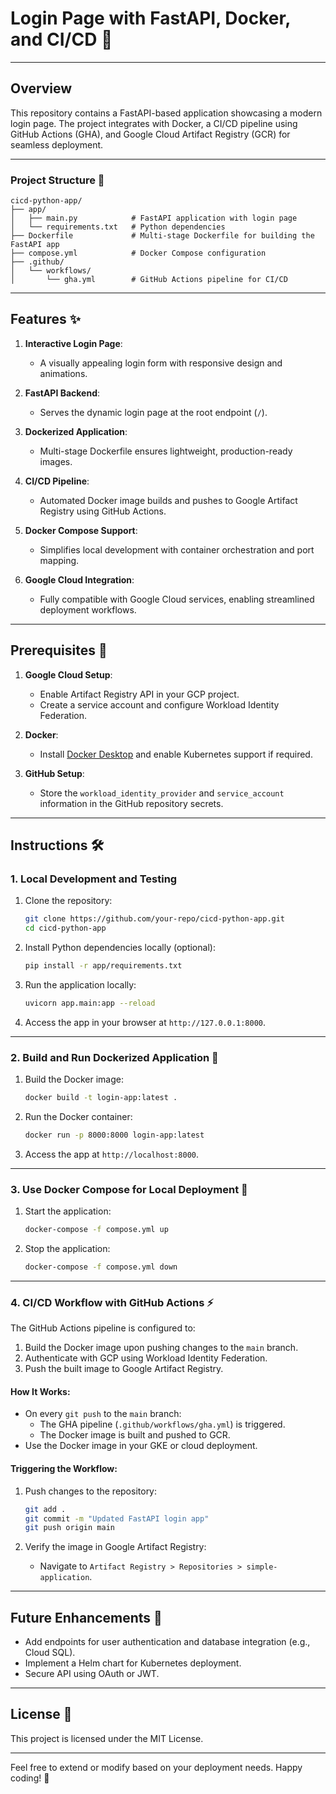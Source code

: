 
# Login Page with FastAPI, Docker, and CI/CD 🚀

---

## Overview

This repository contains a FastAPI-based application showcasing a modern login page. The project integrates with Docker, a CI/CD pipeline using GitHub Actions (GHA), and Google Cloud Artifact Registry (GCR) for seamless deployment.

---

### Project Structure 📁

```
cicd-python-app/
├── app/
│   ├── main.py            # FastAPI application with login page
│   └── requirements.txt   # Python dependencies
├── Dockerfile             # Multi-stage Dockerfile for building the FastAPI app
├── compose.yml            # Docker Compose configuration
├── .github/
│   └── workflows/
│       └── gha.yml        # GitHub Actions pipeline for CI/CD
```

---

## Features ✨

1. **Interactive Login Page**:  
   - A visually appealing login form with responsive design and animations.

2. **FastAPI Backend**:  
   - Serves the dynamic login page at the root endpoint (`/`).

3. **Dockerized Application**:  
   - Multi-stage Dockerfile ensures lightweight, production-ready images.

4. **CI/CD Pipeline**:  
   - Automated Docker image builds and pushes to Google Artifact Registry using GitHub Actions.

5. **Docker Compose Support**:  
   - Simplifies local development with container orchestration and port mapping.

6. **Google Cloud Integration**:  
   - Fully compatible with Google Cloud services, enabling streamlined deployment workflows.

---

## Prerequisites 🔧

1. **Google Cloud Setup**:
   - Enable Artifact Registry API in your GCP project.
   - Create a service account and configure Workload Identity Federation.

2. **Docker**:
   - Install [Docker Desktop](https://www.docker.com/products/docker-desktop) and enable Kubernetes support if required.

3. **GitHub Setup**:
   - Store the `workload_identity_provider` and `service_account` information in the GitHub repository secrets.

---

## Instructions 🛠️

### 1. Local Development and Testing

1. Clone the repository:
   ```bash
   git clone https://github.com/your-repo/cicd-python-app.git
   cd cicd-python-app
   ```

2. Install Python dependencies locally (optional):
   ```bash
   pip install -r app/requirements.txt
   ```

3. Run the application locally:
   ```bash
   uvicorn app.main:app --reload
   ```

4. Access the app in your browser at `http://127.0.0.1:8000`.

---

### 2. Build and Run Dockerized Application 🐳

1. Build the Docker image:
   ```bash
   docker build -t login-app:latest .
   ```

2. Run the Docker container:
   ```bash
   docker run -p 8000:8000 login-app:latest
   ```

3. Access the app at `http://localhost:8000`.

---

### 3. Use Docker Compose for Local Deployment 🧩

1. Start the application:
   ```bash
   docker-compose -f compose.yml up
   ```

2. Stop the application:
   ```bash
   docker-compose -f compose.yml down
   ```

---

### 4. CI/CD Workflow with GitHub Actions ⚡

The GitHub Actions pipeline is configured to:
1. Build the Docker image upon pushing changes to the `main` branch.
2. Authenticate with GCP using Workload Identity Federation.
3. Push the built image to Google Artifact Registry.

#### How It Works:
- On every `git push` to the `main` branch:
  - The GHA pipeline (`.github/workflows/gha.yml`) is triggered.
  - The Docker image is built and pushed to GCR.
- Use the Docker image in your GKE or cloud deployment.

#### Triggering the Workflow:
1. Push changes to the repository:
   ```bash
   git add .
   git commit -m "Updated FastAPI login app"
   git push origin main
   ```

2. Verify the image in Google Artifact Registry:
   - Navigate to `Artifact Registry > Repositories > simple-application`.

---

## Future Enhancements 🚀

- Add endpoints for user authentication and database integration (e.g., Cloud SQL).
- Implement a Helm chart for Kubernetes deployment.
- Secure API using OAuth or JWT.

---

## License 📜
This project is licensed under the MIT License.  

---  

Feel free to extend or modify based on your deployment needs. Happy coding! 🎉
